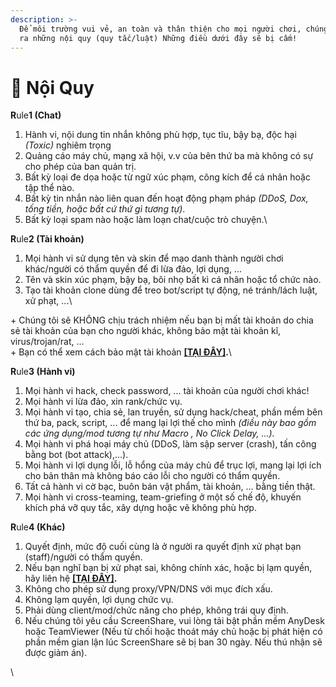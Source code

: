 ```yaml
---
description: >-
  Để môi trường vui vẻ, an toàn và thân thiện cho mọi người chơi, chúng tôi tạo
  ra những nội quy (quy tắc/luật) Những điều dưới đây sẽ bị cấm!
---
```


# 📜 Nội Quy

**R**ule**1 (Chat)**

1. Hành vi, nội dung tin nhắn không phù hợp, tục tĩu, bậy bạ, độc hại _(Toxic)_ nghiêm trọng
2. Quảng cáo máy chủ, mạng xã hội, v.v của bên thứ ba mà không có sự cho phép của ban quản trị.
3. Bất kỳ loại đe dọa hoặc từ ngữ xúc phạm, công kích để cá nhân hoặc tập thể nào.
4. Bất kỳ tin nhắn nào liên quan đến hoạt động phạm pháp _(DDoS, Dox, tống tiền, hoặc bất cứ thứ gì tương tự)_.
5. Bất kỳ loại spam nào hoặc làm loạn chat/cuộc trò chuyện.\


**R**ule**2 (Tài khoản)**

1. Mọi hành vi sử dụng tên và skin để mạo danh thành người chơi khác/người có thẩm quyền để đi lừa đảo, lợi dụng, ...
2. Tên và skin xúc phạm, bậy bạ, bôi nhọ bất kì cá nhân hoặc tổ chức nào.
3. Tạo tài khoản clone dùng để treo bot/script tự động, né tránh/lách luật, xử phạt, ...\


\+ Chúng tôi sẽ KHÔNG chịu trách nhiệm nếu bạn bị mất tài khoản do chia sẻ tài khoản của bạn cho người khác, không bảo mật tài khoản kĩ, virus/trojan/rat, ...\
\+ Bạn có thể xem cách bảo mật tài khoản [**\[TẠI ĐÂY\]**](bao-mat.md)**.**\


**R**ule**3 (Hành vi)**

1. Mọi hành vi hack, check password, ... tài khoản của người chơi khác!
2. Mọi hành vi lừa đảo, xin rank/chức vụ.
3. Mọi hành vi tạo, chia sẻ, lan truyền, sử dụng hack/cheat, phần mềm bên thứ ba, pack, script, ... để mang lại lợi thế cho mình _(điều này bao gồm các ứng dụng/mod tương tự như Macro , No Click Delay, ...)._
4. Mọi hành vi phá hoại máy chủ (DDoS, làm sập server (crash), tấn công bằng bot (bot attack),...).
5. Mọi hành vi lợi dụng lỗi, lỗ hổng của máy chủ để trục lợi, mang lại lợi ích cho bản thân mà không báo cáo lỗi cho người có thẩm quyền.
6. Tất cả hành vi cờ bạc, buôn bán vật phẩm, tài khoản, … bằng tiền thật.
7. Mọi hành vi cross-teaming, team-griefing ở một số chế độ, khuyến khích phá vỡ quy tắc, xây dựng hoặc vẽ không phù hợp.



**R**ule**4 (Khác)**&#x20;

1. Quyết định, mức độ cuối cùng là ở người ra quyết định xử phạt bạn (staff)/người có thẩm quyền.
2. Nếu bạn nghĩ bạn bị xử phạt sai, không chính xác, hoặc bị lạm quyền, hãy liên hệ [**\[TẠI ĐÂY\]**](https://discord.asakamc.xyz/)**.**
3. Không cho phép sử dụng proxy/VPN/DNS với mục đích xấu.
4. Không lạm quyền, lợi dụng chức vụ.
5. Phải dùng client/mod/chức năng cho phép, không trái quy định.
6. Nếu chúng tôi yêu cầu ScreenShare, vui lòng tải bật phần mềm AnyDesk hoặc TeamViewer (Nếu từ chối hoặc thoát máy chủ hoặc bị phát hiện có phần mềm gian lận lúc ScreenShare sẽ bị ban 30 ngày. Nếu thú nhận sẽ được giảm án).

\
